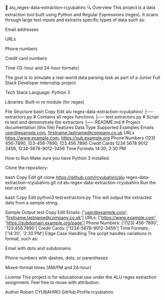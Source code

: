 🧪 alu_regex-data-extraction-rcyubahiro
🔍 Overview
This project is a data extraction tool built using Python and Regular Expressions (regex). It scans through large text inputs and extracts specific types of data such as:

Email addresses

URLs

Phone numbers

Credit card numbers

Time (12-hour and 24-hour formats)

The goal is to simulate a real-world data parsing task as part of a Junior Full Stack Developer internship project.

  Tech Stack
Language: Python 3

Libraries: Built-in re module (for regex)

  File Structure
bash
Copy
Edit
alu regex-data-extraction-rcyubahiro/
├── extractors.py          # Contains all regex functions
├── test extractors.py     # Script to test and demonstrate the extractors
├── README.md              # Project documentation (this file)
  Features
Data Type	Supported Examples
Emails	user@example.com, firstname.lastname@company.co.uk
URLs	https://www.example.com, https://sub.example.org
Phone Numbers	(123) 456-7890, 123-456-7890, 123.456.7890
Credit Cards	1234 5678 9012 3456, 1234-5678-9012-3456
Time Formats	14:30, 2:30 PM

   How to Run
Make sure you have Python 3 installed.

Clone the repository:

bash
Copy
Edit
git clone https://github.com/rcyubahiro/alu regex-data-extraction-rcyubahiro.git
cd alu regex-data-extraction-rcyubahiro
Run the test script:

bash
Copy
Edit
python3 test extractors.py
This will output the extracted data from a sample string.

  Sample Output
text
Copy
Edit
Emails: ['user@example.com', 'firstname.lastname@company.co.uk']
URLs: ['https://www.example.com', 'https://subdomain.example.org/page']
Phone Numbers: ['(123) 456-7890', '123.456.7890']
Credit Cards: ['1234-5678-9012-3456']
Time Formats: ['14:30', '2:30 PM']
   Edge Case Handling
The script handles variations in format, such as:

Email with dots and subdomains

Phone numbers with dashes, dots, or parentheses

Mixed-format times (AM/PM and 24-hour)

License
This project is for educational use under the ALU regex extraction assignment. Feel free to reuse with attribution.

 Author
Robert CYUBAHIRO
GitHub Profile:rcyubahiro


